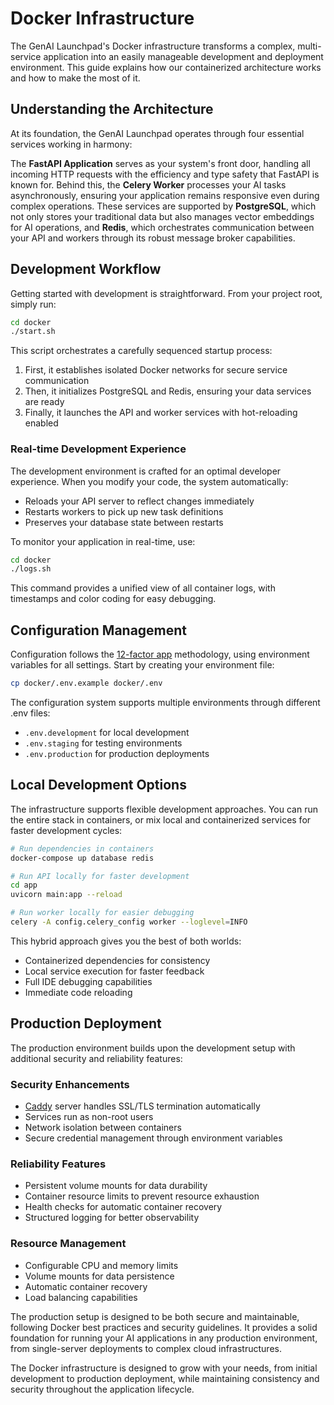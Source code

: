 # Docker Infrastructure

The GenAI Launchpad's Docker infrastructure transforms a complex, multi-service application into an easily manageable development and deployment environment. This guide explains how our containerized architecture works and how to make the most of it.

## Understanding the Architecture

At its foundation, the GenAI Launchpad operates through four essential services working in harmony:

The **FastAPI Application** serves as your system's front door, handling all incoming HTTP requests with the efficiency and type safety that FastAPI is known for. Behind this, the **Celery Worker** processes your AI tasks asynchronously, ensuring your application remains responsive even during complex operations. These services are supported by **PostgreSQL**, which not only stores your traditional data but also manages vector embeddings for AI operations, and **Redis**, which orchestrates communication between your API and workers through its robust message broker capabilities.

## Development Workflow

Getting started with development is straightforward. From your project root, simply run:

```bash
cd docker
./start.sh
```

This script orchestrates a carefully sequenced startup process:

1. First, it establishes isolated Docker networks for secure service communication
2. Then, it initializes PostgreSQL and Redis, ensuring your data services are ready
3. Finally, it launches the API and worker services with hot-reloading enabled

### Real-time Development Experience

The development environment is crafted for an optimal developer experience. When you modify your code, the system automatically:

- Reloads your API server to reflect changes immediately
- Restarts workers to pick up new task definitions
- Preserves your database state between restarts

To monitor your application in real-time, use:

```bash
cd docker
./logs.sh
```

This command provides a unified view of all container logs, with timestamps and color coding for easy debugging.

## Configuration Management

Configuration follows the [12-factor app](https://12factor.net/) methodology, using environment variables for all settings. Start by creating your environment file:

```bash
cp docker/.env.example docker/.env
```

The configuration system supports multiple environments through different .env files:

- `.env.development` for local development
- `.env.staging` for testing environments
- `.env.production` for production deployments

## Local Development Options

The infrastructure supports flexible development approaches. You can run the entire stack in containers, or mix local and containerized services for faster development cycles:

```bash
# Run dependencies in containers
docker-compose up database redis

# Run API locally for faster development
cd app
uvicorn main:app --reload

# Run worker locally for easier debugging
celery -A config.celery_config worker --loglevel=INFO
```

This hybrid approach gives you the best of both worlds:

- Containerized dependencies for consistency
- Local service execution for faster feedback
- Full IDE debugging capabilities
- Immediate code reloading

## Production Deployment

The production environment builds upon the development setup with additional security and reliability features:

### Security Enhancements
- [Caddy](https://caddyserver.com/) server handles SSL/TLS termination automatically
- Services run as non-root users
- Network isolation between containers
- Secure credential management through environment variables

### Reliability Features
- Persistent volume mounts for data durability
- Container resource limits to prevent resource exhaustion
- Health checks for automatic container recovery
- Structured logging for better observability

### Resource Management
- Configurable CPU and memory limits
- Volume mounts for data persistence
- Automatic container recovery
- Load balancing capabilities

The production setup is designed to be both secure and maintainable, following Docker best practices and security guidelines. It provides a solid foundation for running your AI applications in any production environment, from single-server deployments to complex cloud infrastructures.

The Docker infrastructure is designed to grow with your needs, from initial development to production deployment, while maintaining consistency and security throughout the application lifecycle.